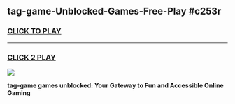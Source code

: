 
## tag-game-Unblocked-Games-Free-Play #c253r
<h3>
<a href="https://us.freeplayer.one?title=tag-game&ref=9M">CLICK TO PLAY</a></h3>
<hr>

<h3>
<a href="https://us.freeplayer.one?title=tag-game&ref=9M">CLICK 2 PLAY</a>
  
</h3>

<a href="https://us.freeplayer.one?title=tag-game&ref=9M"><img src="https://clearcache.store/games.png"></a>


**tag-game games unblocked: Your Gateway to Fun and Accessible Online Gaming**
